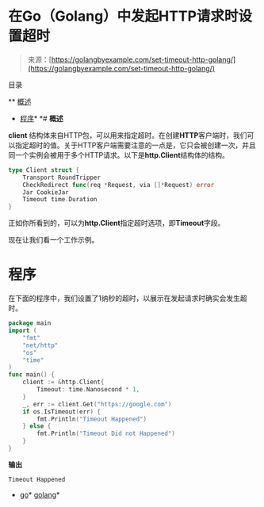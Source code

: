 <!--yml

类别：未分类

日期：2024-10-13 06:33:51

-->

# 在Go（Golang）中发起HTTP请求时设置超时

> 来源：[https://golangbyexample.com/set-timeout-http-golang/](https://golangbyexample.com/set-timeout-http-golang/)

目录

**   [概述](#Overview "Overview")

+   [程序](#Program "Program")*  *# **概述**

**client** 结构体来自HTTP包，可以用来指定超时。在创建**HTTP**客户端时，我们可以指定超时的值。关于HTTP客户端需要注意的一点是，它只会被创建一次，并且同一个实例会被用于多个HTTP请求。以下是**http.Client**结构体的结构。

```go
type Client struct {
	Transport RoundTripper
	CheckRedirect func(req *Request, via []*Request) error
	Jar CookieJar
	Timeout time.Duration
}
```

正如你所看到的，可以为**http.Client**指定超时选项，即**Timeout**字段。

现在让我们看一个工作示例。

# **程序**

在下面的程序中，我们设置了1纳秒的超时，以展示在发起请求时确实会发生超时。

```go
package main
import (
    "fmt"
    "net/http"
    "os"
    "time"
)
func main() {
    client := &http.Client{
        Timeout: time.Nanosecond * 1,
    }
    _, err := client.Get("https://google.com")
    if os.IsTimeout(err) {
        fmt.Println("Timeout Happened")
    } else {
        fmt.Println("Timeout Did not Happened")
    }
}
```

**输出**

```go
Timeout Happened
```

+   [go](https://golangbyexample.com/tag/go/)*   [golang](https://golangbyexample.com/tag/golang/)*
